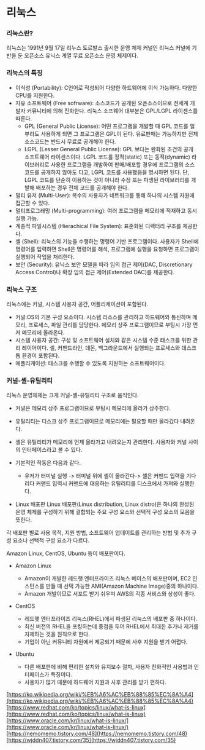 # 리눅스
### 리눅스란?
리눅스는 1991년 9월 17일 리누스 토르발스 출시한 운영 체제 커널인 리눅스 커널에 기반을 둔 오픈소스 유닉스 계열 무료 오픈소스 운영 체제이다.

### 리눅스의 특징
* 이식성 (Portability): C언어로 작성되어 다양한 하드웨어에 이식 가능하다. 다양한 CPU를 지원한다.
* 자유 소프트웨어 (Free sofrware): 소스코드가 공개된 오픈소스이므로 전세계 개발자 커뮤니티에 의해 진화한다. 리눅스 소프웨어 대부분은 GPL/LGPL 라이센스를 따른다.
  * GPL (General Public License): 어떤 프로그램을 개발할 때 GPL 코드를 일부라도 사용하게 되면 그 프로그램은 GPL이 된다. 유료판매는 가능하지만 전체 소스코드는 반드시 무료로 공개해야 한다.
  * LGPL (Lesser General Public License): GPL 보다는 완화된 조건의 공개 소프트웨어 라이센스이다. LGPL 코드를 정적(static) 또는 동적(dynamic) 라이브러리로 사용한 프로그램을 개발하여 판매/배포할 경우에 프로그램의 소스코드를 공개하지 않아도 디고, LGPL 코드를 사용했음을 명시하면 된다. 단, LGPL 코드를 단순히 이용하는 것이 아니라 수정 또는 파생된 라이브러리를 개발해 배포하는 경우 전체 코드를 공개해야 한다.
* 멀티 유저 (Multi-User): 복수의 사용자가 네트워크를 통해 하나의 시스템 자원에 접근할 수 있다.
* 멀티프로그래밍 (Multi-programming): 여러 프로그램을 메모리에 적재하고 동시 실행 가능.
* 계층적 파일시스템 (Hierachical File System): 표준화된 디렉터리 구조를 제공한다.
* 셸 (Shell): 리눅스의 기능을 수행하는 명령어 기반 프로그램이다. 사용자가 Shell에 명령어를 입력하면 Shell은 명령어를 해석, 프로그램에 실행을 요청하면 프로그램이 실행되어 작업을 처리한다. 
* 보안 (Security): 유닉스 보안 모델을 따라 임의 접근 제어(DAC, Discretionary Access Control)나 확장 임의 접근 제어(Extended DAC)를 제공한다.

### 리눅스 구조
리눅스에는 커널, 시스템 사용자 공간, 어플리케이션이 포함된다.

* 커널:OS의 기본 구성 요소이다. 시스템 리소스를 관리하고 하드웨어와 통신하며 메모리, 프로세스, 파일 관리를 담당한다. 메모리 상주 프로그램이므로 부팅시 가장 먼저 메모리에 올라온다.
* 시스템 사용자 공간: 구성 및 소프트웨어 설치와 같은 시스템 수준 태스크를 위한 관리 레이어이다. 셸, 커맨드라인, 데몬, 백그라운드에서 실행되는 프로세스와 데스크톱 환경이 포함된다.
* 애플리케이션: 태스크를 수행할 수 있도록 지원하는 소프트웨어이다.

### 커널-셸-유틸리티
리눅스 운영체제는 크게 커널-셸-유틸리티 구조로 움직인다.
* 커널은 메모리 상주 프로그램이므로 부팅시 메모리에 올라가 상주한다.
* 유틸리티는 디스크 상주 프로그램이므로 메모리에는 필요할 때만 올라갔다 내려온다.
* 셸은 유틸리티가 메모리에 언제 올라가고 내려오는지 관리한다. 사용자와 커널 사이의 인터페이스라고 볼 수 있다.
* 기본적인 작동은 다음과 같다.
  * 유저가 터미널 실행 -> 터미널 위에 셸이 올라간다-> 셸은 커맨드 입력을 기다리다 커맨드 입력시 커맨드에 대응하는 유틸리티를 디스크에서 가져와 실행한다.

* Linux 배포판
Linux 배포판(Linux distribution, Linux distro)은 하나의 완성된 운영 체제를 구성하기 위해 결합되는 주요 구성 요소와 선택적 구성 요소의 모음을 뜻한다.

각 배포판 별로 사용 목적, 지원 방법, 소프트웨어 업데이트를 관리하는 방법 및 추가 구성 요소나 선택적 구성 요소가 다르다.

Amazon Linux, CentOS, Ubuntu 등이 배포판이다.
* Amazon Linux
  * Amazon이 개발한 레드햇 엔터프라이즈 리눅스 베이스의 배포판이며, EC2 인스턴스를 만들 때 선택 가능한 AMI(Amazon Machine Image)중의 하나이다.
  * Amazon 개발이므로 서포트 받기 쉬우며 AWS의 각종 서비스와 상성이 좋다.

* CentOS
  * 레드햇 엔터프라이즈 리눅스(RHEL)에서 파생된 리눅스의 배포판 중 하나이다.
  * 최신 버전의 RHEL을 포킹하는데 중점을 두어 RHEL에서 최대한 추가나 제거를 자제하는 것을 원칙으로 한다.
  * 기업이 아닌 커뮤니티 차원에서 제공되기 때문에 사후 지원을 받기 어렵다.

* Ubuntu
  * 다른 배포판에 비해 편리한 설치와 유지보수 절차, 사용자 친화적인 사용법과 인터페이스가 특징이다.
  * 사용자가 많기 때문에 하드웨어 지원과 사후 관리를 받기 편하다.

[https://ko.wikipedia.org/wiki/%EB%A6%AC%EB%88%85%EC%8A%A4](https://ko.wikipedia.org/wiki/%EB%A6%AC%EB%88%85%EC%8A%A4)
[https://www.redhat.com/ko/topics/linux/what-is-linux](https://www.redhat.com/ko/topics/linux/what-is-linux)
[https://www.oracle.com/kr/linux/what-is-linux/](https://www.oracle.com/kr/linux/what-is-linux/)
[https://nemomemo.tistory.com/48](https://nemomemo.tistory.com/48)
[https://wjddn407.tistory.com/35](https://wjddn407.tistory.com/35)